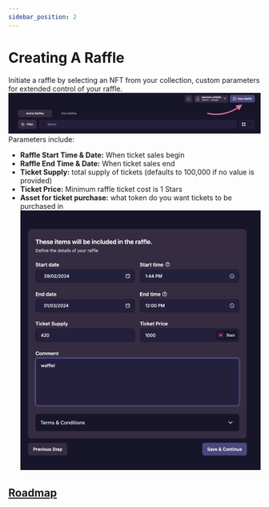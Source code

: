 ```yaml
---
sidebar_position: 2
---
```


# Creating A Raffle

Initiate a raffle by selecting an NFT from your collection, custom parameters for extended control of your raffle. 
![CreateRaffle!](../../static/img/create-raffles.png)
Parameters include:
* **Raffle Start Time & Date:** When ticket sales begin
* **Raffle End Time & Date:** When ticket sales end
* **Ticket Supply:** total supply of tickets (defaults to 100,000 if no value is provided)
* **Ticket Price:** Minimum raffle ticket cost is 1 Stars
* **Asset for ticket purchase:** what token do you want tickets to be purchased in
![raffleOptions!](../../static/img/raffle-options.png)

## [Roadmap](../introduction/atlas-dapp/roadmap)
